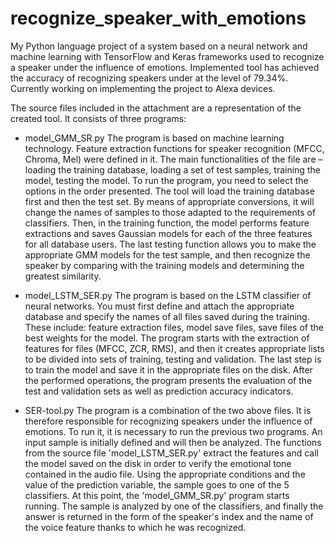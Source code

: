 # recognize_speaker_with_emotions
My Python language project of a system based on a neural network and machine learning with TensorFlow and Keras frameworks used to recognize a speaker under the influence of emotions. Implemented tool has achieved the accuracy of recognizing speakers under at the level of 79.34%. Currently working on implementing the project to Alexa devices.

The source files included in the attachment are a representation of the created tool.
It consists of three programs:

- model_GMM_SR.py
The program is based on machine learning technology. Feature extraction functions for speaker recognition (MFCC, Chroma, Mel) were defined in it. The main functionalities of the file are – loading the training database, loading a set of test samples, training the model, testing the model. To run the program, you need to select the options in the order presented. The tool will load the training database first and then the test set. By means of appropriate conversions, it will change the names of samples to those adapted to the requirements of classifiers. Then, in the training function, the model performs feature extractions and saves Gaussian models for each of the three features for all database users. The last testing function allows you to make the appropriate GMM models for the test sample, and then recognize the speaker by comparing with the training models and determining the greatest similarity.


- model_LSTM_SER.py
The program is based on the LSTM classifier of neural networks. You must first define and attach the appropriate database and specify the names of all files saved during the training. These include: feature extraction files, model save files, save files of the best weights for the model. The program starts with the extraction of features for files (MFCC, ZCR, RMS), and then it creates appropriate lists to be divided into sets of training, testing and validation. The last step is to train the model and save it in the appropriate files on the disk. After the performed operations, the program presents the evaluation of the test and validation sets as well as prediction accuracy indicators.

- SER-tool.py
The program is a combination of the two above files. It is therefore responsible for recognizing speakers under the influence of emotions. To run it, it is necessary to run the previous two programs. An input sample is initially defined and will then be analyzed. The functions from the source file 'model_LSTM_SER.py' extract the features and call the model saved on the disk in order to verify the emotional tone contained in the audio file. Using the appropriate conditions and the value of the prediction variable, the sample goes to one of the 5 classifiers. At this point, the 'model_GMM_SR.py' program starts running. The sample is analyzed by one of the classifiers, and finally the answer is returned in the form of the speaker's index and the name of the voice feature thanks to which he was recognized.
